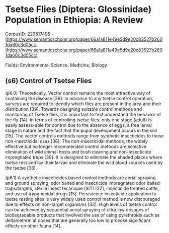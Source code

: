 # Tsetse Flies (Diptera: Glossinidae) Population in Ethiopia: A Review

CorpusID: 229517495 - [https://www.semanticscholar.org/paper/66a1a811e49e5d9e20c83527b2601da60c3d05cc](https://www.semanticscholar.org/paper/66a1a811e49e5d9e20c83527b2601da60c3d05cc)

Fields: Environmental Science, Medicine, Biology

## (s6) Control of Tsetse Flies
(p6.0) Theoretically, Vector control remains the most attractive way of containing the disease [38]. In advance to any tsetse control operation, surveys are required to identify which flies are present in the area and their distribution [39]. Towards designing suitable control methods and monitoring of Tsetse flies, it is important to first understand the behavior of the fly [14]. In terms of controlling tsetse flies, only one stage (adult) is easily assess-able for control due to the absence of eggs, a free larval stage in nature and the fact that the pupal development occurs in the soil [15]. The vector controls methods range from synthetic insecticides to those non-insecticidal uses [38]. The non-insecticidal methods, the widely effective but no longer recommended control methods are selective elimination of wild animal hosts and bush clearing and non-insecticide impregnated traps [39]. It is designed to eliminate the shaded places where tsetse rest and lay their larvae and eliminate the wild blood sources used by the tsetse [33].

(p6.1) A synthetic insecticides based control methods are aerial spraying and ground spraying, odor baited and insecticide impregnated odor baited traps/targets, sterile insect technique (SIT) [22], insecticide treated cattle, and use of trypanocidal drugs [15]. Persistence insecticide application to tsetse resting sites is very widely used control method is now discouraged due to effects on non-target organisms [33]. High levels of tsetse control can be achieved by sequential aerial spraying of ultra low dosages of biodegradable products that involved the use of using pyrethroids such as deltamethrin at doses that are generally too low to provoke significant effects on other fauna [14].
